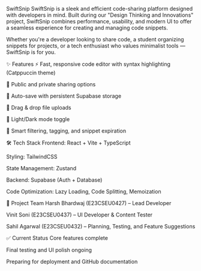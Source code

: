 SwiftSnip
SwiftSnip is a sleek and efficient code-sharing platform designed with developers in mind. Built during our "Design Thinking and Innovations" project, SwiftSnip combines performance, usability, and modern UI to offer a seamless experience for creating and managing code snippets.

Whether you're a developer looking to share code, a student organizing snippets for projects, or a tech enthusiast who values minimalist tools — SwiftSnip is for you.

✨ Features
⚡ Fast, responsive code editor with syntax highlighting (Catppuccin theme)

🔐 Public and private sharing options

💾 Auto-save with persistent Supabase storage

🧩 Drag & drop file uploads

🌙 Light/Dark mode toggle

🧠 Smart filtering, tagging, and snippet expiration

🛠 Tech Stack
Frontend: React + Vite + TypeScript

Styling: TailwindCSS

State Management: Zustand

Backend: Supabase (Auth + Database)

Code Optimization: Lazy Loading, Code Splitting, Memoization

👥 Project Team
Harsh Bhardwaj (E23CSEU0427) – Lead Developer

Vinit Soni (E23CSEU0437) – UI Developer & Content Tester

Sahil Agarwal (E23CSEU0432) – Planning, Testing, and Feature Suggestions

✅ Current Status
Core features complete

Final testing and UI polish ongoing

Preparing for deployment and GitHub documentation
